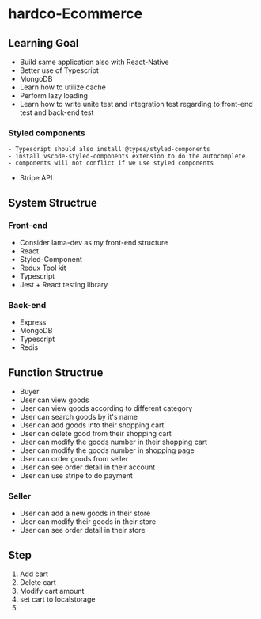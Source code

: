 # hardco-Ecommerce

## Learning Goal

- Build same application also with React-Native
- Better use of Typescript
- MongoDB
- Learn how to utilize cache
- Perform lazy loading
- Learn how to write unite test and integration test regarding to front-end test and back-end test
### Styled components 
    - Typescript should also install @types/styled-components
    - install vscode-styled-components extension to do the autocomplete
    - components will not conflict if we use styled components
- Stripe API 

## System Structrue

### Front-end
- Consider lama-dev as my front-end structure
- React
- Styled-Component
- Redux Tool kit
- Typescript
- Jest + React testing library

### Back-end
- Express
- MongoDB
- Typescript
- Redis

## Function Structrue

- Buyer
- User can view goods 
- User can view goods according to different category
- User can search goods by it's name 
- User can add goods into their shopping cart 
- User can delete good from their shopping cart 
- User can modify the goods number in their shopping cart 
- User can modify the goods number in shopping page
- User can order goods from seller 
- User can see order detail in their account
- User can use stripe to do payment

### Seller
- User can add a new goods in their store
- User can modify their goods in their store
- User can see order detail in their store


## Step 

1. Add cart 
2. Delete cart 
3. Modify cart amount 
4. set cart to localstorage 
5. 





